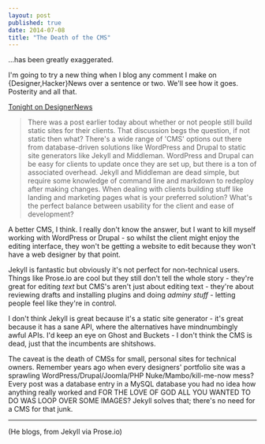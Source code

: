 ```yaml
---
layout: post
published: true
date: 2014-07-08
title: "The Death of the CMS"
---
```



…has been greatly exaggerated.

I'm going to try a new thing when I blog any comment I make on {Designer,Hacker}News over a sentence or two. We'll see how it goes. Posterity and all that.

[Tonight on DesignerNews](https://news.layervault.com/stories/27897-static-vs-cms-whats-the-best-solution-for-clients)

> There was a post earlier today about whether or not people still build static sites for their clients. That discussion begs the question, if not static then what?
> There's a wide range of 'CMS' options out there from database-driven solutions like WordPress and Drupal to static site generators like Jekyll and Middleman. WordPress and Drupal can be easy for clients to update once they are set up, but there is a ton of associated overhead. Jekyll and Middleman are dead simple, but require some knowledge of command line and markdown to redeploy after making changes.
> When dealing with clients building stuff like landing and marketing pages what is your preferred solution? What's the perfect balance between usability for the client and ease of development?

A better CMS, I think. I really don't know the answer, but I want to kill myself working with WordPress or Drupal - so whilst the client might enjoy the editing interface, they won't be getting a website to edit because they won't have a web designer by that point.

Jekyll is fantastic but obviously it's not perfect for non-technical users. Things like Prose.io are cool but they still don't tell the whole story - they're great for editing _text_ but CMS's aren't just about editing text - they're about reviewing drafts and installing plugins and doing _adminy stuff_ - letting people feel like they're in control.

I don't think Jekyll is great because it's a static site generator - it's great because it has a sane API, where the alternatives have mindnumbingly awful APIs. I'd keep an eye on Ghost and Buckets - I don't think the CMS is dead, just that the incumbents are shitshows.

The caveat is the death of CMSs for small, personal sites for technical owners. Remember years ago when every designers' portfolio site was a sprawling WordPress/Drupal/Joomla/PHP Nuke/Mambo/kill-me-now mess? Every post was a database entry in a MySQL database you had no idea how anything really worked and FOR THE LOVE OF GOD ALL YOU WANTED TO DO WAS LOOP OVER SOME IMAGES? Jekyll solves that; there's no need for a CMS for that junk.

* * *

(He blogs, from Jekyll via Prose.io)

